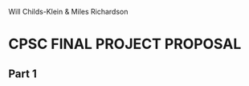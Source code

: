 Will Childs-Klein & Miles Richardson

CPSC FINAL PROJECT PROPOSAL
===========================

Part 1
------





